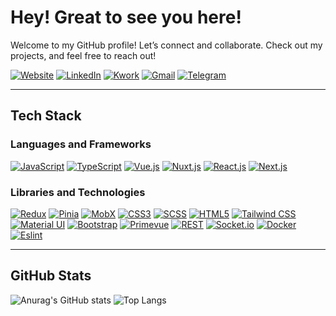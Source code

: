 
# Hey! Great to see you here!

Welcome to my GitHub profile! Let’s connect and collaborate. Check out my projects, and feel free to reach out!

[![Website](https://img.shields.io/badge/Website-000000?style=for-the-badge&logo=web&logoColor=white)](https://mlutfullaev.vercel.app)
[![LinkedIn](https://img.shields.io/badge/LinkedIn-0077B5?style=for-the-badge&logo=linkedin&logoColor=white)](https://www.linkedin.com/in/mlutfullaev/)
[![Kwork](https://img.shields.io/badge/Kwork-F2A808?style=for-the-badge)](https://kwork.ru/user/magalutfullaev)
[![Gmail](https://img.shields.io/badge/Gmail-D14836?style=for-the-badge&logo=gmail&logoColor=white)](mailto:magalutfullaev@icloud.com)
[![Telegram](https://img.shields.io/badge/Telegram-0088cc?style=for-the-badge&logo=telegram&logoColor=white)](https://t.me/mlutfullaev)

---

## Tech Stack

### Languages and Frameworks
[![JavaScript](https://img.shields.io/badge/JavaScript-F7DF1E?style=for-the-badge&logo=javascript&logoColor=black)](https://developer.mozilla.org/en-US/docs/Web/JavaScript)
[![TypeScript](https://img.shields.io/badge/TypeScript-007ACC?style=for-the-badge&logo=typescript&logoColor=white)](https://www.typescriptlang.org/)
[![Vue.js](https://img.shields.io/badge/Vue.js-35495E?style=for-the-badge&logo=vuedotjs&logoColor=4FC08D)](https://vuejs.org/)
[![Nuxt.js](https://img.shields.io/badge/Nuxt.js-00DC82?style=for-the-badge&logo=nuxtdotjs&logoColor=white)](https://nuxtjs.org/)
[![React.js](https://img.shields.io/badge/React-20232A?style=for-the-badge&logo=react&logoColor=61DAFB)](https://reactjs.org/)
[![Next.js](https://img.shields.io/badge/Next.js-000000?style=for-the-badge&logo=nextdotjs&logoColor=white)](https://nextjs.org/)

### Libraries and Technologies
[![Redux](https://img.shields.io/badge/Redux-764ABC?style=for-the-badge&logo=redux&logoColor=white)](https://redux.js.org/)
[![Pinia](https://img.shields.io/badge/Pinia-42B883?style=for-the-badge&logo=vuex&logoColor=white)](https://pinia.vuejs.org/)
[![MobX](https://img.shields.io/badge/MobX-FF9955?style=for-the-badge&logo=mobx&logoColor=white)](https://mobx.js.org/)
[![CSS3](https://img.shields.io/badge/CSS-1572B6?style=for-the-badge&logo=css3&logoColor=white)](https://www.w3.org/Style/CSS/)
[![SCSS](https://img.shields.io/badge/SCSS-CC6699?style=for-the-badge&logo=sass&logoColor=white)](https://sass-lang.com/)
[![HTML5](https://img.shields.io/badge/HTML-FD6A00?style=for-the-badge&logo=html&logoColor=white)](https://www.w3schools.com/html/)
[![Tailwind CSS](https://img.shields.io/badge/Tailwind_CSS-38B2AC?style=for-the-badge&logo=tailwind-css&logoColor=white)](https://tailwindcss.com/)
[![Material UI](https://img.shields.io/badge/Material--UI-0081CB?style=for-the-badge&logo=material-ui&logoColor=white)](https://mui.com/)
[![Bootstrap](https://img.shields.io/badge/Bootstrap-563D7C?style=for-the-badge&logo=bootstrap&logoColor=white)](https://getbootstrap.com/)
[![Primevue](https://img.shields.io/badge/Primevue-8D42F2?style=for-the-badge&logo=primevue&logoColor=white)](https://www.primefaces.org/primevue/)
[![REST](https://img.shields.io/badge/REST-02569B?style=for-the-badge&logo=rest&logoColor=white)](https://restfulapi.net/)
[![Socket.io](https://img.shields.io/badge/Socket.io-010101?style=for-the-badge&logo=socketdotio&logoColor=white)](https://socket.io/)
[![Docker](https://img.shields.io/badge/Docker-2496ED?style=for-the-badge&logo=docker&logoColor=white)](https://www.docker.com/)
[![Eslint](https://img.shields.io/badge/Eslint-690AA3?style=for-the-badge&logo=eslint&logoColor=white)](https://eslint.org)

---

## GitHub Stats

![Anurag's GitHub stats](https://github-readme-stats.vercel.app/api?username=mlutfullaev&show_icons=true&theme=transparent&hide=contribs)
![Top Langs](https://github-readme-stats.vercel.app/api/top-langs/?username=mlutfullaev&layout=compact&theme=transparent)


